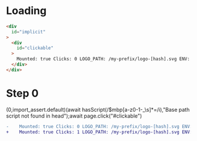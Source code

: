 # Loading

```html
<div
  id="implicit"
>
  <div
    id="clickable"
  >
    Mounted: true Clicks: 0 LOGO_PATH: /my-prefix/logo-[hash].svg ENV: /
  </div>
</div>
```

# Step 0
(0,import_assert.default)(await hasScript(/\$mbp[a-z0-1-_\s]*=/i),"Base path script not found in head");await page.click("#clickable")

```diff
-    Mounted: true Clicks: 0 LOGO_PATH: /my-prefix/logo-[hash].svg ENV: /
+    Mounted: true Clicks: 1 LOGO_PATH: /my-prefix/logo-[hash].svg ENV: /

```

